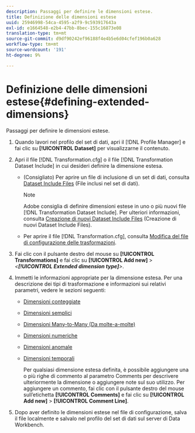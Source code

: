 ```yaml
---
description: Passaggi per definire le dimensioni estese.
title: Definizione delle dimensioni estese
uuid: 25946998-54ca-4595-a2f9-9c593917643a
exl-id: e1664548-e2b4-47bb-8bec-155c16873e08
translation-type: tm+mt
source-git-commit: d9df90242ef96188f4e4b5e6d04cfef196b0a628
workflow-type: tm+mt
source-wordcount: '191'
ht-degree: 9%

---
```


# Definizione delle dimensioni estese{#defining-extended-dimensions}

Passaggi per definire le dimensioni estese.

1. Quando lavori nel profilo del set di dati, apri il [!DNL Profile Manager] e fai clic su **[!UICONTROL Dataset]** per visualizzarne il contenuto.
1. Apri il file [!DNL Transformation.cfg] o il file [!DNL Transformation Dataset Include] in cui desideri definire la dimensione estesa.

   * (Consigliato) Per aprire un file di inclusione di un set di dati, consulta [Dataset Include Files](../../../home/c-dataset-const-proc/c-dataset-inc-files/c-abt-dataset-inc-files.md) (File inclusi nel set di dati).

      >[!NOTE]
      >
      >Adobe consiglia di definire dimensioni estese in uno o più nuovi file [!DNL Transformation Dataset Include]. Per ulteriori informazioni, consulta [Creazione di nuovi Dataset Include Files](../../../home/c-dataset-const-proc/c-dataset-inc-files/c-work-dataset-inc-files/t-create-new-dataset-inc-files.md#task-b29f30605c374a6ca747ac843337b06e) (Creazione di nuovi Dataset Include Files).

   * Per aprire il file [!DNL Transformation.cfg], consulta [Modifica del file di configurazione delle trasformazioni](../../../home/c-dataset-const-proc/c-trans-config-file/t-edit-trans-config-file.md#task-cfef4142c1bf4437a669d1fdc75cabbc).

1. Fai clic con il pulsante destro del mouse su **[!UICONTROL Transformations]** e fai clic su **[!UICONTROL Add new]** > *&lt;**[!UICONTROL Extended dimension type]**>*.
1. Immetti le informazioni appropriate per la dimensione estesa. Per una descrizione dei tipi di trasformazione e informazioni sui relativi parametri, vedere le sezioni seguenti:

   * [Dimensioni conteggiate](../../../home/c-dataset-const-proc/c-ex-dim/c-types-ex-dim/c-count-dim.md#concept-f28b633419494e7bbc510012dbfcc6f8)
   * [Dimensioni semplici](../../../home/c-dataset-const-proc/c-ex-dim/c-types-ex-dim/c-simple-dim.md#concept-c1d804dac4094489afe61560d2908181)
   * [Dimensioni Many-to-Many (Da molte-a-molte)](../../../home/c-dataset-const-proc/c-ex-dim/c-types-ex-dim/c-many-dim.md#concept-5ed3cca8b2194d4f96134f6238040998)
   * [Dimensioni numeriche](../../../home/c-dataset-const-proc/c-ex-dim/c-types-ex-dim/c-num-dim.md#concept-8513b9afaff447c8b334410b565b91ed)
   * [Dimensioni anomale](../../../home/c-dataset-const-proc/c-ex-dim/c-types-ex-dim/c-denormal-dim.md#concept-54a2600b8ee748b7acff405daccf3489)
   * [Dimensioni temporali](../../../home/c-dataset-const-proc/c-ex-dim/c-types-ex-dim/c-time-dim.md#concept-1e4eeb8d33964bb2a8d5768d6439df67)

      Per qualsiasi dimensione estesa definita, è possibile aggiungere una o più righe di commento al parametro Comments per descrivere ulteriormente la dimensione o aggiungere note sul suo utilizzo. Per aggiungere un commento, fai clic con il pulsante destro del mouse sull’etichetta **[!UICONTROL Comments]** e fai clic su **[!UICONTROL Add new]** > **[!UICONTROL Comment Line]**.

1. Dopo aver definito le dimensioni estese nel file di configurazione, salva il file localmente e salvalo nel profilo del set di dati sul server di Data Workbench.

